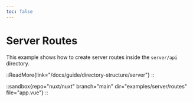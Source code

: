 ```yaml
---
toc: false
---
```


# Server Routes

This example shows how to create server routes inside the `server/api` directory.

::ReadMore{link="/docs/guide/directory-structure/server"}
::

::sandbox{repo="nuxt/nuxt" branch="main" dir="examples/server/routes" file="app.vue"}
::
